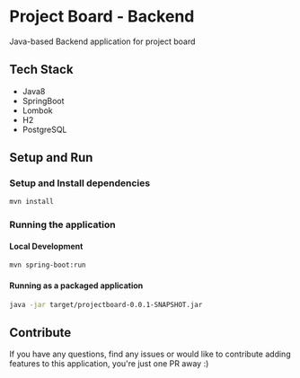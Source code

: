 # Project Board - Backend

Java-based Backend application for project board

## Tech Stack

- Java8
- SpringBoot
- Lombok
- H2
- PostgreSQL

## Setup and Run

### Setup and Install dependencies
```sh
mvn install
```

### Running the application

#### Local Development

```sh
mvn spring-boot:run
```

#### Running as a packaged application

```sh
java -jar target/projectboard-0.0.1-SNAPSHOT.jar
```

## Contribute

If you have any questions, find any issues or would like to contribute adding features to this application, you're just one PR away :)

